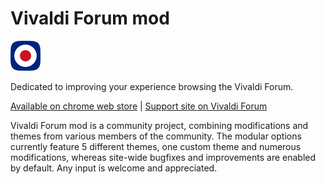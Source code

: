 # Vivaldi Forum mod

![vfm](/icons/icon48.png)

Dedicated to improving your experience browsing the Vivaldi Forum.

[Available on chrome web store](https://chrome.google.com/webstore/detail/vivaldi-forum-mod/hipnollokpifchndpfhnlfjbdnkhiigg?hl=en-US) | [Support site on Vivaldi Forum](https://forum.vivaldi.net/topic/19728/vivaldi-forum-mod)

Vivaldi Forum mod is a community project, combining modifications and themes from various members of the community. The modular options currently feature 5 different themes, one custom theme and numerous modifications, whereas site-wide bugfixes and improvements are enabled by default. Any input is welcome and appreciated.
